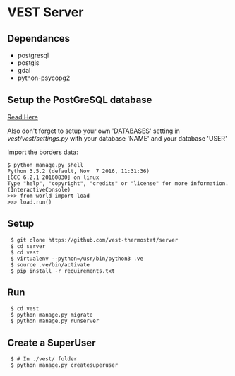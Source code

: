 # VEST Server

## Dependances

* postgresql
* postgis
* gdal
* python-psycopg2 

## Setup the PostGreSQL database

[Read Here](https://wiki.archlinux.org/index.php/PostgreSQL)

Also don't forget to setup your own 'DATABASES' setting in 
_vest/vest/settings.py_ with your database 'NAME' and your database 'USER'

Import the borders data:

```
$ python manage.py shell
Python 3.5.2 (default, Nov  7 2016, 11:31:36) 
[GCC 6.2.1 20160830] on linux
Type "help", "copyright", "credits" or "license" for more information.
(InteractiveConsole)
>>> from world import load
>>> load.run()
```

## Setup

```
 $ git clone https://github.com/vest-thermostat/server
 $ cd server
 $ cd vest
 $ virtualenv --python=/usr/bin/python3 .ve
 $ source .ve/bin/activate
 $ pip install -r requirements.txt
```

## Run

```
 $ cd vest
 $ python manage.py migrate
 $ python manage.py runserver
```

## Create a SuperUser

```
 $ # In ./vest/ folder
 $ python manage.py createsuperuser
```

